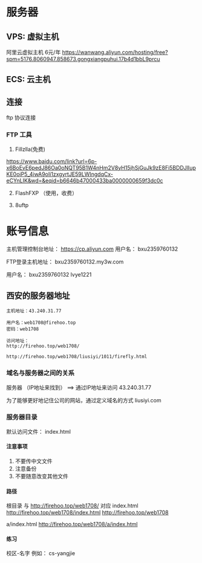 
# 服务器

## VPS: 虚拟主机

阿里云虚拟主机 6元/年
https://wanwang.aliyun.com/hosting/free?spm=5176.8060947.858673.gongxiangpuhui.17b4d1bbL9prcu

## ECS: 云主机


## 连接

ftp 协议连接

### FTP 工具
1. Fillzlla(免费)

https://www.baidu.com/link?url=6p-x6BoEvE6pedJ86Oa0oNQT95B1W4nHm2V8yH15jhSjGuJk9zE8Fi5BDDJlIupKE0oiP5_4iwA9oIi1zxgyrtJE59LWIngdqCx-eCYnLIK&wd=&eqid=b6646b47000433ba0000000659f3dc0c

2. FlashFXP （使用，收费）

3. 8uftp 

# 账号信息

主机管理控制台地址：
https://cp.aliyun.com
用户名：
bxu2359760132

FTP登录主机地址：
bxu2359760132.my3w.com

用户名：
bxu2359760132
lvye1221


## 西安的服务器地址

```
主机地址：43.240.31.77 

用户名：web1708@firehoo.top
密码：web1708

访问地址：
http://firehoo.top/web1708/

http://firehoo.top/web1708/liusiyi/1011/firefly.html 

```



### 域名与服务器之间的关系

服务器 （IP地址来找到）  ==> 通过IP地址来访问
	43.240.31.77

为了能够更好地记住公司的网站，通过定义域名的方式
	liusiyi.com


### 服务器目录

默认访问文件： index.html

#### 注意事项
1. 不要传中文文件
2. 注意备份
3. 不要随意改变其他文件

#### 路径

根目录		与    http://firehoo.top/web1708/  对应
index.html            http://firehoo.top/web1708/index.html
		      http://firehoo.top/web1708

a/index.html	      http://firehoo.top/web1708/a/index.html

#### 练习
校区-名字
例如：
	cs-yangjie